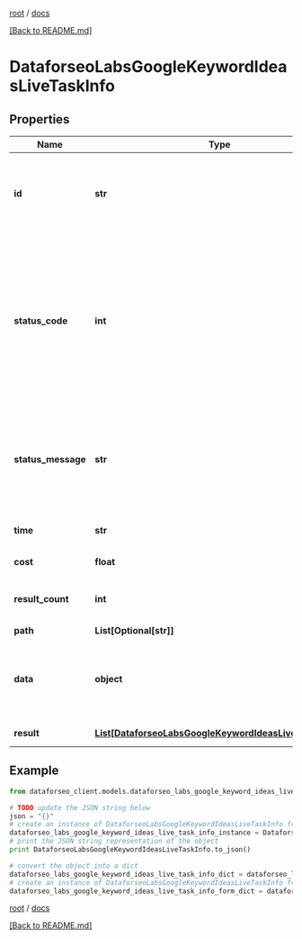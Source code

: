 [root](./../ "root") / [docs](./ "docs")

[[Back to README.md]](./../README.md "[Back to README.md]")

# DataforseoLabsGoogleKeywordIdeasLiveTaskInfo

## Properties

Name | Type | Description | Notes
------------ | ------------- | ------------- | -------------
**id** | **str** | task identifier unique task identifier in our system in the UUID format | [optional]
**status_code** | **int** | status code of the task generated by DataForSEO, can be within the following range: 10000-60000 you can find the full list of the response codes here | [optional]
**status_message** | **str** | informational message of the task you can find the full list of general informational messages here | [optional]
**time** | **str** | execution time, seconds | [optional]
**cost** | **float** | total tasks cost, USD | [optional]
**result_count** | **int** | number of elements in the result array | [optional]
**path** | **List[Optional[str]]** | URL path | [optional]
**data** | **object** | contains the same parameters that you specified in the POST request | [optional]
**result** | [**List[DataforseoLabsGoogleKeywordIdeasLiveResultInfo]**](DataforseoLabsGoogleKeywordIdeasLiveResultInfo.md) | array of results | [optional]

## Example

```python
from dataforseo_client.models.dataforseo_labs_google_keyword_ideas_live_task_info import DataforseoLabsGoogleKeywordIdeasLiveTaskInfo

# TODO update the JSON string below
json = "{}"
# create an instance of DataforseoLabsGoogleKeywordIdeasLiveTaskInfo from a JSON string
dataforseo_labs_google_keyword_ideas_live_task_info_instance = DataforseoLabsGoogleKeywordIdeasLiveTaskInfo.from_json(json)
# print the JSON string representation of the object
print DataforseoLabsGoogleKeywordIdeasLiveTaskInfo.to_json()

# convert the object into a dict
dataforseo_labs_google_keyword_ideas_live_task_info_dict = dataforseo_labs_google_keyword_ideas_live_task_info_instance.to_dict()
# create an instance of DataforseoLabsGoogleKeywordIdeasLiveTaskInfo from a dict
dataforseo_labs_google_keyword_ideas_live_task_info_form_dict = dataforseo_labs_google_keyword_ideas_live_task_info.from_dict(dataforseo_labs_google_keyword_ideas_live_task_info_dict)
```

  

[root](./../ "root") / [docs](./ "docs")

[[Back to README.md]](./../README.md "[Back to README.md]")